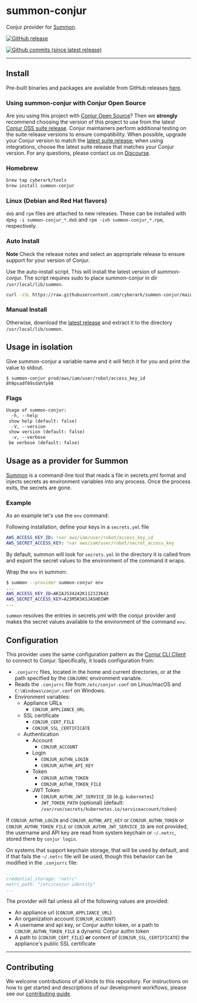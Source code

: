 # summon-conjur

Conjur provider for [Summon](https://github.com/cyberark/summon).

[![GitHub release](https://img.shields.io/github/release/cyberark/summon-conjur.svg)](https://github.com/cyberark/summon-conjur/releases/latest)

[![Github commits (since latest release)](https://img.shields.io/github/commits-since/cyberark/summon-conjur/latest.svg)](https://github.com/cyberark/summon-conjur/commits/main)

---

## Install

Pre-built binaries and packages are available from GitHub releases
[here](https://github.com/cyberark/summon-conjur/releases).

### Using summon-conjur with Conjur Open Source

Are you using this project with [Conjur Open Source](https://github.com/cyberark/conjur)? Then we
**strongly** recommend choosing the version of this project to use from the latest [Conjur OSS
suite release](https://docs.conjur.org/Latest/en/Content/Overview/Conjur-OSS-Suite-Overview.html).
Conjur maintainers perform additional testing on the suite release versions to ensure
compatibility. When possible, upgrade your Conjur version to match the
[latest suite release](https://docs.conjur.org/Latest/en/Content/ReleaseNotes/ConjurOSS-suite-RN.htm);
when using integrations, choose the latest suite release that matches your Conjur version. For any
questions, please contact us on [Discourse](https://discuss.cyberarkcommons.org/c/conjur/5).

### Homebrew

```bash
brew tap cyberark/tools
brew install summon-conjur
```

### Linux (Debian and Red Hat flavors)

`deb` and `rpm` files are attached to new releases.
These can be installed with `dpkg -i summon-conjur_*.deb` and
`rpm -ivh summon-conjur_*.rpm`, respectively.

### Auto Install

**Note** Check the release notes and select an appropriate release to ensure support for your version of Conjur.

Use the auto-install script. This will install the latest version of summon-conjur.
The script requires sudo to place summon-conjur in dir `/usr/local/lib/summon`.

```bash
curl -sSL https://raw.githubusercontent.com/cyberark/summon-conjur/main/install.sh | bash
```

### Manual Install

Otherwise, download the [latest release](https://github.com/cyberark/summon-conjur/releases) and extract it to the directory `/usr/local/lib/summon`.

## Usage in isolation

Give summon-conjur a variable name and it will fetch it for you and print the value to stdout.

```sh-session
$ summon-conjur prod/aws/iam/user/robot/access_key_id
8h9psadf89sdahfp98
```

### Flags

```txt
Usage of summon-conjur:
  -h, --help
 show help (default: false)
  -V, --version
 show version (default: false)
  -v, --verbose
 be verbose (default: false)
```

## Usage as a provider for Summon

[Summon](https://github.com/cyberark/summon/) is a command-line tool that reads a file in secrets.yml format and injects secrets as environment variables into any process. Once the process exits, the secrets are gone.

### Example

As an example let's use the `env` command:

Following installation, define your keys in a `secrets.yml` file

```yml
AWS_ACCESS_KEY_ID: !var aws/iam/user/robot/access_key_id
AWS_SECRET_ACCESS_KEY: !var aws/iam/user/robot/secret_access_key
```

By default, summon will look for `secrets.yml` in the directory it is called from and export the secret values to the environment of the command it wraps.

Wrap the `env` in summon:

```sh
$ summon --provider summon-conjur env
...
AWS_ACCESS_KEY_ID=AKIAJS34242K1123J3K43
AWS_SECRET_ACCESS_KEY=A23MSKSKSJASHDIWM
...
```

`summon` resolves the entries in secrets.yml with the conjur provider and makes the secret values available to the environment of the command `env`.

## Configuration

This provider uses the same configuration pattern as the [Conjur CLI
Client](https://github.com/conjurinc/api-ruby#configuration) to connect to Conjur.
Specifically, it loads configuration from:

* `.conjurrc` files, located in the home and current directories, or at the
    path specified by the `CONJURRC` environment variable.
* Reads the `.conjurrc` file from `/etc/conjur.conf` on Linux/macOS and `C:\Windows\conjur.conf` on Windows.
* Environment variables:
  * Appliance URLs
    * `CONJUR_APPLIANCE_URL`
  * SSL certificate
    * `CONJUR_CERT_FILE`
    * `CONJUR_SSL_CERTIFICATE`
  * Authentication
    * Account
      * `CONJUR_ACCOUNT`
    * Login
      * `CONJUR_AUTHN_LOGIN`
      * `CONJUR_AUTHN_API_KEY`
    * Token
      * `CONJUR_AUTHN_TOKEN`
      * `CONJUR_AUTHN_TOKEN_FILE`
    * JWT Token
      * `CONJUR_AUTHN_JWT_SERVICE_ID`  (e.g. `kubernetes`)
      * `JWT_TOKEN_PATH` (optional)  (default: `/var/run/secrets/kubernetes.io/serviceaccount/token`)

If `CONJUR_AUTHN_LOGIN` and `CONJUR_AUTHN_API_KEY` or `CONJUR_AUTHN_TOKEN` or `CONJUR_AUTHN_TOKEN_FILE` or `CONJUR_AUTHN_JWT_SERVICE_ID` are not provided, the username and API key are read from system keychain or `~/.netrc`, stored there by `conjur login`.

On systems that support keychain storage, that will be used by default, and if that fails the `~/.netrc` file will be used,
though this behavior can be modified in the `.conjurrc` file:

```yaml
...
credential_storage: "netrc"
netrc_path: "/etc/conjur.identity"
...
```

The provider will fail unless all of the following values are provided:

* An appliance url (`CONJUR_APPLIANCE_URL`)
* An organization account (`CONJUR_ACCOUNT`)
* A username and api key, or Conjur authn token, or a path to `CONJUR_AUTHN_TOKEN_FILE` a dynamic Conjur authn token
* A path to (`CONJUR_CERT_FILE`) **or** content of (`CONJUR_SSL_CERTIFICATE`) the appliance's public SSL certificate

---

## Contributing

We welcome contributions of all kinds to this repository. For instructions on how to get started and descriptions of our development workflows, please see our [contributing
guide][contrib].

[contrib]: CONTRIBUTING.md
